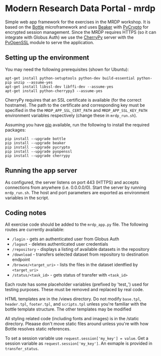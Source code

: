 # Modern Research Data Portal - mrdp
Simple web app framework for the exercises in the MRDP workshop. It is based on the [Bottle](http://bottlepy.org) microframework and uses [Beaker](http://beaker.readthedocs.org/en/latest/) with [PyCrypto](https://github.com/dlitz/pycrypto) for encrypted session management. Since the MRDP requires HTTPS (so it can integrate with Globus Auth) we use the [CherryPy](http://www.cherrypy.org/) server with the [PyOpenSSL](http://www.pyopenssl.org/en/stable/) module to serve the application.

## Setting up the environment
You may need the following prerequisites (shown for Ubuntu):
```
apt-get install python-setuptools python-dev build-essential python-pip unzip --assume-yes
apt-get install libssl-dev libffi-dev --assume-yes
apt-get install python-cherrypy3 --assume-yes
```

CherryPy requires that an SSL certificate is available (for the correct hostname). The path to the certificate and corresponding key must be specified in the the `MRDP_APP_SSL_CERT_PATH` and `MRDP_APP_SSL_KEY_PATH` environment variables respectively (change these in `mrdp_run.sh`).

Assuming you have [pip](https://pip.pypa.io/en/stable/) available, run the following to install the required packages:
```
pip install --upgrade bottle
pip install --upgrade beaker
pip install --upgrade pycrypto
pip install --upgrade pyopenssl
pip install --upgrade cherrypy
```

## Running the app server
As configured, the server listens on port 443 (HTTPS) and accepts connections from anywhere (i.e. 0.0.0.0/0). Start the server by running `mrdp_run.sh`. The host and port parameters are exported as environment variables in the script.

## Coding notes
All exercise code should be added to the `mrdp_app.py` file. The following routes are currently available:

- `/login` - gets an authenticated user from Globus Auth
- `/logout` - deletes authenticated user credentials
- `/repository` - displays a listing of available datasets in the repository
- `/download` - transfers selected dataset from repository to destination endpoint
- `/browse/<target_uri>` - lists the files in the dataset identfied by `<target_uri>`
- `/status/<task_id>` - gets status of transfer with `<task_id>`

Each route has some placeholder variables (prefixed by 'test_') used for testing purposes. These must be removed and replaced by real code. 

HTML templates are in the /views directory. Do not modify `base.tpl`, `header.tpl`, `footer.tpl`, and `scripts.tpl` unless you're familiar with the bottle template structure. The other templates may be modified 

All styling related code (including fonts and images) is in the /static directory. Pleaase don't move static files around unless you're with how Bottle resolves static references.

To set a session variable use `request.session['my_key'] = value`. Get a session variable as `request.session['my_key']`. An exmaple is provided in `transfer_status`.

